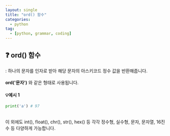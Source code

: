 ```yaml
---
layout: single
title: "ord() 함수"
categories: 
  - python
tag:
  - [python, grammar, coding]
--- 
```

## ❓ ord() 함수
: 하나의 문자를 인자로 받아 해당 문자의 아스키코드 정수 값을 반환해줍니다.  
<br />
**ord('문자')** 와 같은 형태로 사용됩니다. 
<br />
#### 💡예시 1  
```python  
print('a') # 97
```
<br />
이 외에도 int(), float(), chr(), str(), hex() 등 각각 정수형, 실수형, 문자, 문자열, 16진수 등  
다양하게 가능합니다.


